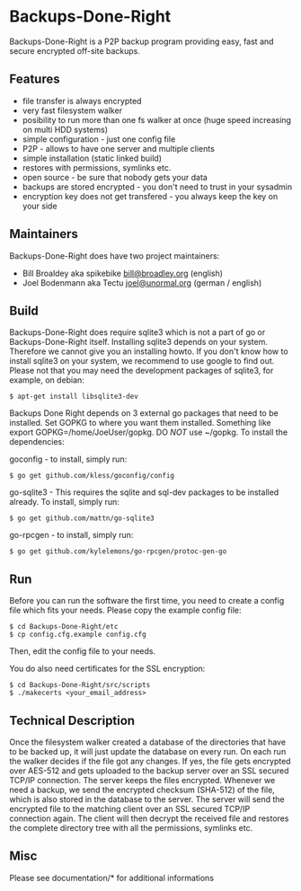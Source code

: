 # Backups-Done-Right

Backups-Done-Right is a P2P backup program providing easy, fast and secure encrypted off-site backups.


## Features

* file transfer is always encrypted
* very fast filesystem walker
* posibility to run more than one fs walker at once (huge speed increasing on multi HDD systems)
* simple configuration - just one config file
* P2P - allows to have one server and multiple clients
* simple installation (static linked build)
* restores with permissions, symlinks etc.
* open source - be sure that nobody gets your data
* backups are stored encrypted - you don't need to trust in your sysadmin
* encryption key does not get transfered - you always keep the key on your side


## Maintainers

Backups-Done-Right does have two project maintainers:

* Bill Broaldey   aka spikebike	<bill@broadley.org>	(english)
* Joel Bodenmann  aka Tectu	<joel@unormal.org>	(german / english)


## Build

Backups-Done-Right does require sqlite3 which is not a part of go or Backups-Done-Right itself. 
Installing sqlite3 depends on your system. Therefore we cannot give you an installing howto. If you don't know how to install sqlite3 on your system, we recommend to use google to find out. Please not that you may need the development packages of sqlite3, for example, on debian: 

	$ apt-get install libsqlite3-dev

Backups Done Right depends on 3 external go packages that need to be installed.  Set GOPKG to where you want them installed.  Something like export GOPKG=/home/JoeUser/gopkg.  DO *NOT* use ~/gopkg.  To install the dependencies:

goconfig - to install, simply run:

	$ go get github.com/kless/goconfig/config


go-sqlite3 - This requires the sqlite and sql-dev packages to be installed already.  To install, simply run:

	$ go get github.com/mattn/go-sqlite3


go-rpcgen - to install, simply run:

	$ go get github.com/kylelemons/go-rpcgen/protoc-gen-go


## Run

Before you can run the software the first time, you need to create a config file which fits your needs. Please copy the example config file:

	$ cd Backups-Done-Right/etc
	$ cp config.cfg.example config.cfg

Then, edit the config file to your needs.

You do also need certificates for the SSL encryption:

	$ cd Backups-Done-Right/src/scripts
	$ ./makecerts <your_email_address>


## Technical Description

Once the filesystem walker created a database of the directories that have to be backed up, it will just update the database on every run. On each run the walker decides if the file got any changes. If yes, the file gets encrypted over AES-512 and gets uploaded to the backup server over an SSL secured TCP/IP connection. The server keeps the files encrypted.
Whenever we need a backup, we send the encrypted checksum (SHA-512) of the file, which is also stored in the database to the server. The server will send the encrypted file to the matching client over an SSL secured TCP/IP connection again. The client will then decrypt the received file and restores the complete directory tree with all the permissions, symlinks etc.


## Misc

Please see documentation/* for additional informations

